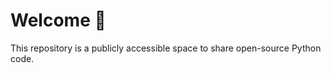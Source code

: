 # Welcome 👋

This repository is a publicly accessible space to share open-source Python code.









